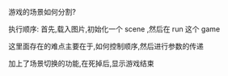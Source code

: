 游戏的场景如何分割?

执行顺序: 首先,载入图片,初始化一个 scene ,然后在 run 这个 game

这里面存在的难点主要在于,如何控制顺序,然后进行参数的传递

加上了场景切换的功能,在死掉后,显示游戏结束